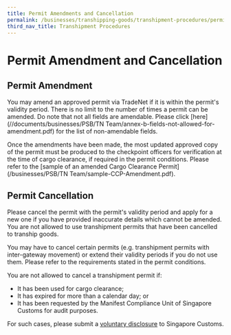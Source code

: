 ```yaml
---
title: Permit Amendments and Cancellation
permalink: /businesses/transhipping-goods/transhipment-procedures/permit-amendments-and-cancellation
third_nav_title: Transhipment Procedures 
---
```


# Permit Amendment and Cancellation

## Permit Amendment

You may amend an approved permit via TradeNet if it is within the permit's validity period. There is no limit to the number of times a permit can be amended. Do note that not all fields are amendable. Please click  [here](//documents/businesses/PSB/TN Team/annex-b-fields-not-allowed-for-amendment.pdf)  for the list of non-amendable fields.

Once the amendments have been made, the most updated approved copy of the permit must be produced to the checkpoint officers for verification at the time of cargo clearance, if required in the permit conditions. Please refer to the  [sample of an amended Cargo Clearance Permit](/businesses/PSB/TN Team/sample-CCP-Amendment.pdf).

## Permit Cancellation

Please cancel the permit with the permit's validity period and apply for a new one if you have provided inaccurate details which cannot be amended. You are not allowed to use transhipment permits that have been cancelled to tranship goods.

You may have to cancel certain permits (e.g. transhipment permits with inter-gateway movement) or extend their validity periods if you do not use them. Please refer to the requirements stated in the permit conditions.

You are not allowed to cancel a transhipment permit if:

-   It has been used for cargo clearance;
-   It has expired for more than a calendar day; or
-   It has been requested by the Manifest Compliance Unit of Singapore Customs for audit purposes.

For such cases, please submit a  [voluntary disclosure](/businesses/compliance/voluntary-disclosure-programme)  to Singapore Customs.
